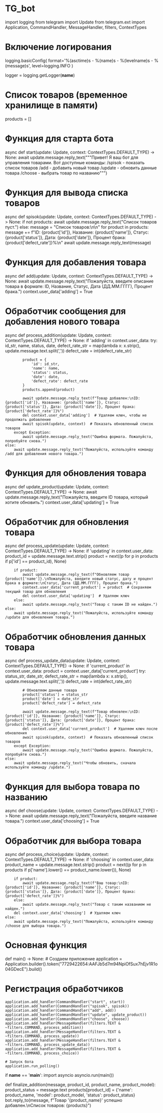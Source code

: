 # TG_bot
import logging
from telegram import Update
from telegram.ext import Application, CommandHandler, MessageHandler, filters, ContextTypes

# Включение логирования
logging.basicConfig(
    format='%(asctime)s - %(name)s - %(levelname)s - %(message)s',
    level=logging.INFO
)

logger = logging.getLogger(__name__)

# Список товаров (временное хранилище в памяти)
products = []

# Функция для старта бота
async def start(update: Update, context: ContextTypes.DEFAULT_TYPE) -> None:
    await update.message.reply_text("""Привет! Я ваш бот для управления товарами. Вот доступные команды:
/spisok - показать список товаров
/add - добавить новый товар
/update - обновить данные товара
/choose - выбрать товар по названию""")

# Функция для вывода списка товаров
async def spisok(update: Update, context: ContextTypes.DEFAULT_TYPE) -> None:
    if not products:
        await update.message.reply_text("Список товаров пуст.")
    else:
        message = "Список товаров:\n\n"
        for product in products:
            message += f"ID: {product['id']}, Название: {product['name']}, Статус: {product['status']}, Дата: {product['date']}, Процент брака: {product['defect_rate']}%\n"
        await update.message.reply_text(message)

# Функция для добавления товара
async def add(update: Update, context: ContextTypes.DEFAULT_TYPE) -> None:
    await update.message.reply_text("Пожалуйста, введите описание товара в формате: ID, Название, Статус, Дата (ДД.MM.ГГГГ), Процент брака.")
    context.user_data['adding'] = True

# Обработчик сообщения для добавления нового товара
async def process_addition(update: Update, context: ContextTypes.DEFAULT_TYPE) -> None:
    if 'adding' in context.user_data:
        try:
            id_str, name, status, date, defect_rate_str = map(lambda x: x.strip(), update.message.text.split(','))
            defect_rate = int(defect_rate_str)

            product = {
                'id': id_str,
                'name': name,
                'status': status,
                'date': date,
                'defect_rate': defect_rate
            }
            products.append(product)

            await update.message.reply_text(f"Товар добавлен:\nID: {product['id']}, Название: {product['name']}, Статус: {product['status']}, Дата: {product['date']}, Процент брака: {product['defect_rate']}%")
            del context.user_data['adding']  # Удаляем ключ, чтобы не продолжать добавление
            await spisok(update, context)  # Показать обновленный список товаров
        except Exception:
            await update.message.reply_text("Ошибка формата. Пожалуйста, попробуйте снова.")
    else:
        await update.message.reply_text("Пожалуйста, используйте команду /add для добавления нового товара.")

# Функция для обновления товара
async def update_product(update: Update, context: ContextTypes.DEFAULT_TYPE) -> None:
    await update.message.reply_text("Пожалуйста, введите ID товара, который хотите обновить.")
    context.user_data['updating'] = True

# Обработчик для обновления товара
async def process_update(update: Update, context: ContextTypes.DEFAULT_TYPE) -> None:
    if 'updating' in context.user_data:
        product_id = update.message.text.strip()
        product = next((p for p in products if p['id'] == product_id), None)

        if product:
            await update.message.reply_text(f"Обновляем товар {product['name']}.\nПожалуйста, введите новый статус, дату и процент брака в формате:\nСтатус, Дата (ДД.MM.ГГГГ), Процент брака.")
            context.user_data['current_product'] = product  # Сохраняем текущий товар для обновления
            del context.user_data['updating']  # Удаляем ключ
        else:
            await update.message.reply_text("Товар с таким ID не найден.")
    else:
        await update.message.reply_text("Пожалуйста, используйте команду /update для обновления товара.")

# Обработчик обновления данных товара
async def process_update_data(update: Update, context: ContextTypes.DEFAULT_TYPE) -> None:
    if 'current_product' in context.user_data:
        product = context.user_data['current_product']
        try:
            status_str, date_str, defect_rate_str = map(lambda x: x.strip(), update.message.text.split(','))
            defect_rate = int(defect_rate_str)

            # Обновляем данные товара
            product['status'] = status_str
            product['date'] = date_str
            product['defect_rate'] = defect_rate

            await update.message.reply_text(f"Товар обновлен:\nID: {product['id']}, Название: {product['name']}, Статус: {product['status']}, Дата: {product['date']}, Процент брака: {product['defect_rate']}%")
            del context.user_data['current_product']  # Удаляем ключ после обновления
            await spisok(update, context)  # Показать обновленный список товаров
        except Exception:
            await update.message.reply_text("Ошибка формата. Пожалуйста, попробуйте снова.")
    else:
        await update.message.reply_text("Чтобы обновить, сначала используйте команду /update.")

# Функция для выбора товара по названию
async def choose(update: Update, context: ContextTypes.DEFAULT_TYPE) -> None:
    await update.message.reply_text("Пожалуйста, введите название товара.")
    context.user_data['choosing'] = True

# Обработчик для выбора товара
async def process_choice(update: Update, context: ContextTypes.DEFAULT_TYPE) -> None:
    if 'choosing' in context.user_data:
        product_name = update.message.text.strip()
        product = next((p for p in products if p['name'].lower() == product_name.lower()), None)

        if product:
            await update.message.reply_text(f"Ваш товар:\nID: {product['id']}, Название: {product['name']}, Статус: {product['status']}, Дата: {product['date']}, Процент брака: {product['defect_rate']}%")
        else:
            await update.message.reply_text("Товар с таким названием не найден.")
        del context.user_data['choosing']  # Удаляем ключ
    else:
        await update.message.reply_text("Пожалуйста, используйте команду /choose для выбора товара.")

# Основная функция
def main() -> None:
    # Создаем приложение
    application = Application.builder().token("7729422654:AAFJb5d7m94NpiOfSux7hEjv1R1o04GDecE").build()

# Регистрация обработчиков
    application.add_handler(CommandHandler("start", start))
    application.add_handler(CommandHandler("spisok", spisok))
    application.add_handler(CommandHandler("add", add))
    application.add_handler(CommandHandler("update", update_product))
    application.add_handler(CommandHandler("choose", choose))
    application.add_handler(MessageHandler(filters.TEXT & ~filters.COMMAND, process_addition))
    application.add_handler(MessageHandler(filters.TEXT & ~filters.COMMAND, process_update))
    application.add_handler(MessageHandler(filters.TEXT & ~filters.COMMAND, process_update_data))
    application.add_handler(MessageHandler(filters.TEXT & ~filters.COMMAND, process_choice))

    # Запуск бота
    application.run_polling()

if __name__ == '__main__':
    import asyncio
    asyncio.run(main())

def finalize_addition(message, product_id, product_name, product_model):
    product_status = message.text
    products[product_id] = {'name': product_name, 'model': product_model, 'status': product_status}
    bot.reply_to(message, f"Товар '{product_name}' успешно добавлен.\nСписок товаров: {products}")
